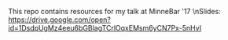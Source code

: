 This repo contains resources for my talk at MinneBar '17
\nSlides: https://drive.google.com/open?id=1DsdpUgMz4eeu6bGBlagTCrlOqxEMsm6yCN7Px-5nHvI
